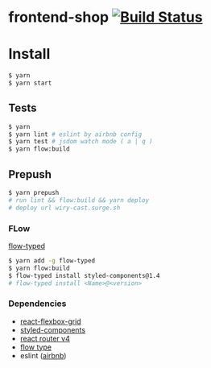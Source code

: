 # frontend-shop [![Build Status](https://travis-ci.org/stk-dmitry/adidas-shop-frontend.svg?branch=master)](https://travis-ci.org/stk-dmitry/adidas-shop-frontend)

# Install
```sh
$ yarn
$ yarn start
```

## Tests
```sh
$ yarn
$ yarn lint # eslint by airbnb config
$ yarn test # jsdom watch mode ( a | q )
$ yarn flow:build
```

## Prepush
```sh
$ yarn prepush
# run lint && flow:build && yarn deploy
# deploy url wiry-cast.surge.sh
```

### FLow
[flow-typed](https://github.com/flowtype/flow-typed/tree/master/definitions/yarn)
```sh
$ yarn add -g flow-typed
$ yarn flow:build
$ flow-typed install styled-components@1.4
# flow-typed install <Name>@<version>
```

### Dependencies
- [react-flexbox-grid](https://github.com/roylee0704/react-flexbox-grid)
- [styled-components](https://github.com/styled-components/styled-components)
- [react router v4](https://reacttraining.com/react-router/web/api/)
- [flow type](https://github.com/flowtype/flow-typed)
- eslint ([airbnb](https://github.com/airbnb/javascript/tree/master/packages/eslint-config-airbnb))
